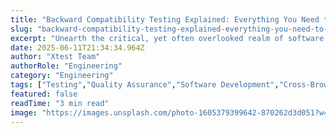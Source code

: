 ```yaml
---
title: "Backward Compatibility Testing Explained: Everything You Need to Know"
slug: "backward-compatibility-testing-explained-everything-you-need-to-know"
excerpt: "Unearth the critical, yet often overlooked realm of software development: Backward Compatibility Testing. Dive in to discover how this strategic testing approach is imperative in ensuring your software’s long-life performance and customer satisfaction. Don’t miss out on our in-depth guide that helps you understand and implement this integral aspect of software evolution."
date: 2025-06-11T21:34:34.964Z
author: "Xtest Team"
authorRole: "Engineering"
category: "Engineering"
tags: ["Testing","Quality Assurance","Software Development","Cross-Browser","Compatibility"]
featured: false
readTime: "3 min read"
image: "https://images.unsplash.com/photo-1605379399642-870262d3d051?w=1200&h=600&fit=crop"
---
```


